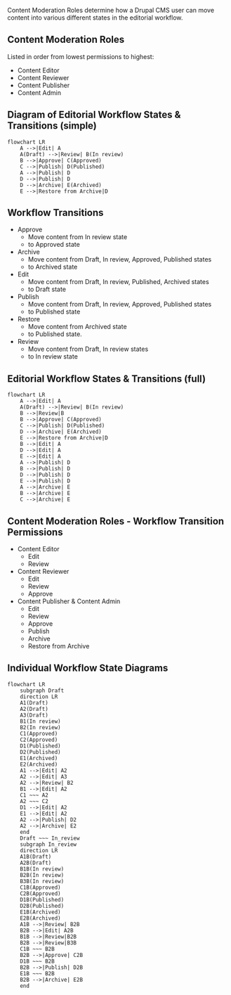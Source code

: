 Content Moderation Roles determine how a Drupal CMS user can move content into various different states in the editorial workflow.
## Content Moderation Roles

Listed in order from lowest permissions to highest:
* Content Editor
* Content Reviewer
* Content Publisher 
* Content Admin

## Diagram of Editorial Workflow States & Transitions (simple)
```mermaid
flowchart LR
    A -->|Edit| A
    A(Draft) -->|Review| B(In review)
    B -->|Approve| C(Approved)
    C -->|Publish| D(Published)
    A -->|Publish| D
    D -->|Publish| D
    D -->|Archive| E(Archived)
    E -->|Restore from Archive|D
```

## Workflow Transitions
* Approve 
  * Move content from In review state 
  * to Approved state
* Archive
  * Move content from Draft, In review, Approved, Published states 
  * to Archived state
* Edit
  * Move content from Draft, In review, Published, Archived states 
  * to Draft state
* Publish
  * Move content from Draft, In review, Approved, Published states 
  * to Published state
* Restore
  * Move content from Archived state 
  * to Published state. 
* Review
  * Move content from Draft, In review states 
  * to In review state


## Editorial Workflow States & Transitions (full)
```mermaid
flowchart LR
    A -->|Edit| A
    A(Draft) -->|Review| B(In review)
    B -->|Review|B
    B -->|Approve| C(Approved)
    C -->|Publish| D(Published)
    D -->|Archive| E(Archived)
    E -->|Restore from Archive|D
    B -->|Edit| A
    D -->|Edit| A
    E -->|Edit| A
    A -->|Publish| D
    B -->|Publish| D
    D -->|Publish| D
    E -->|Publish| D
    A -->|Archive| E
    B -->|Archive| E
    C -->|Archive| E
 ```
 
## Content Moderation Roles - Workflow Transition Permissions 
 
* Content Editor
  * Edit
  * Review
* Content Reviewer
  * Edit
  * Review
  * Approve
* Content Publisher & Content Admin
  * Edit
  * Review
  * Approve
  * Publish
  * Archive
  * Restore from Archive

## Individual Workflow State Diagrams

```mermaid
flowchart LR
    subgraph Draft
    direction LR
    A1(Draft)
    A2(Draft)
    A3(Draft)
    B1(In review)
    B2(In review)
    C1(Approved)
    C2(Approved)
    D1(Published)
    D2(Published)
    E1(Archived)
    E2(Archived)
    A1 -->|Edit| A2
    A2 -->|Edit| A3
    A2 -->|Review| B2
    B1 -->|Edit| A2
    C1 ~~~ A2
    A2 ~~~ C2
    D1 -->|Edit| A2
    E1 -->|Edit| A2
    A2 -->|Publish| D2
    A2 -->|Archive| E2
    end
    Draft ~~~ In_review
    subgraph In_review
    direction LR
    A1B(Draft)
    A2B(Draft)
    B1B(In review)
    B2B(In review)
    B3B(In review)
    C1B(Approved)
    C2B(Approved)
    D1B(Published)
    D2B(Published)
    E1B(Archived)
    E2B(Archived)
    A1B -->|Review| B2B
    B2B -->|Edit| A2B
    B1B -->|Review|B2B
    B2B -->|Review|B3B
    C1B ~~~ B2B
    B2B -->|Approve| C2B
    D1B ~~~ B2B
    B2B -->|Publish| D2B
    E1B ~~~ B2B
    B2B -->|Archive| E2B
    end

 ```

